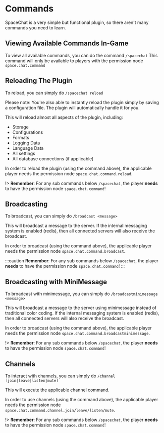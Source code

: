 # Commands

SpaceChat is a very simple but functional plugin, so there aren't many commands you need to learn.

Viewing Available Commands In-Game
-

To view all available commands, you can do the command `/spacechat`
This command will only be available to players with the permission node `space.chat.command`
         
Reloading The Plugin
-
To reload, you can simply do
`/spacechat reload`

Please note: You're also able to instantly reload the plugin simply by saving a configuration file.
The plugin will automatically handle it for you.

This will reload almost all aspects of the plugin, including:
- Storage
- Configurations
- Formats
- Logging Data
- Language Data
- All settings
- All database connections (if applicable)

In order to reload the plugin (using the command above), the applicable player needs the permission node `space.chat.command.reload`.


!> **Remember**: For any sub commands below `/spacechat`, the player **needs** to have the permission node `space.chat.command`!


Broadcasting
-
To broadcast, you can simply do
`/broadcast <message>`

This will broadcast a message to the server.
If the internal messaging system is enabled (redis), then all connected servers will also receive the broadcast.

In order to broadcast (using the command above), the applicable player needs the permission node `space.chat.command.broadcast`.

:::caution
**Remember**: For any sub commands below `/spacechat`, the player **needs** to have the permission node `space.chat.command`!
:::

Broadcasting with MiniMessage
-
To broadcast with minimessage, you can simply do
`/broadcastminimessage <message>`

This will broadcast a message to the server using minimessage instead of traditional color coding.
If the internal messaging system is enabled (redis), then all connected servers will also receive the broadcast.

In order to broadcast (using the command above), the applicable player needs the permission node `space.chat.command.broadcastminimessage`.

!> **Remember**: For any sub commands below `/spacechat`, the player **needs** to have the permission node `space.chat.command`!

Channels
-
To interact with channels, you can simply do
`/channel [join|leave|listen|mute]`

This will execute the applicable channel command.

In order to use channels (using the command above), the applicable player needs the permission node `space.chat.command.channel.join/leave/listen/mute`.

!> **Remember**: For any sub commands below `/spacechat`, the player **needs** to have the permission node `space.chat.command`!

